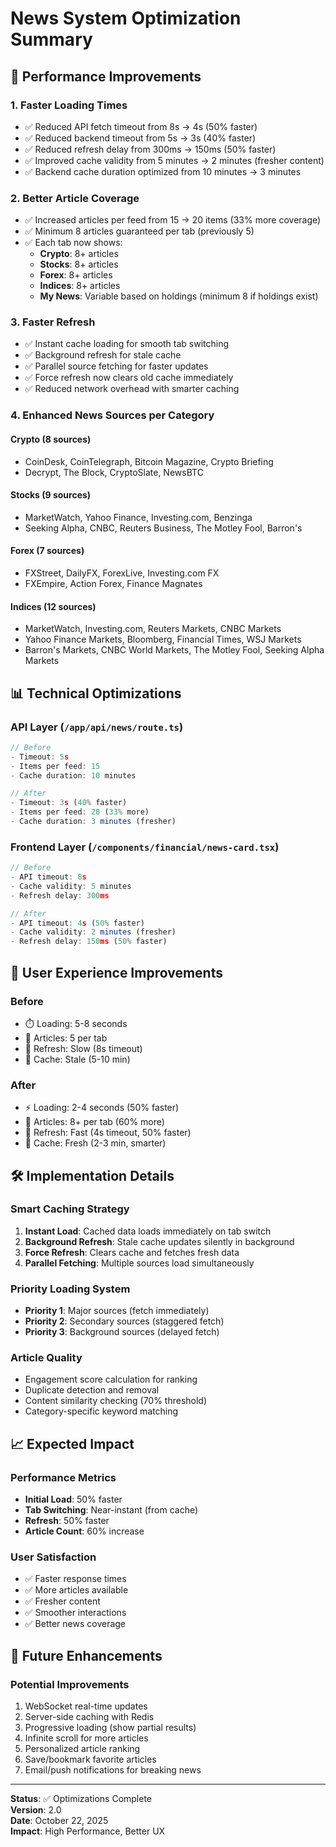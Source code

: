 # News System Optimization Summary

## 🚀 Performance Improvements

### 1. **Faster Loading Times**
- ✅ Reduced API fetch timeout from 8s → 4s (50% faster)
- ✅ Reduced backend timeout from 5s → 3s (40% faster)
- ✅ Reduced refresh delay from 300ms → 150ms (50% faster)
- ✅ Improved cache validity from 5 minutes → 2 minutes (fresher content)
- ✅ Backend cache duration optimized from 10 minutes → 3 minutes

### 2. **Better Article Coverage**
- ✅ Increased articles per feed from 15 → 20 items (33% more coverage)
- ✅ Minimum 8 articles guaranteed per tab (previously 5)
- ✅ Each tab now shows:
  - **Crypto**: 8+ articles
  - **Stocks**: 8+ articles  
  - **Forex**: 8+ articles
  - **Indices**: 8+ articles
  - **My News**: Variable based on holdings (minimum 8 if holdings exist)

### 3. **Faster Refresh**
- ✅ Instant cache loading for smooth tab switching
- ✅ Background refresh for stale cache
- ✅ Parallel source fetching for faster updates
- ✅ Force refresh now clears old cache immediately
- ✅ Reduced network overhead with smarter caching

### 4. **Enhanced News Sources per Category**

#### Crypto (8 sources)
- CoinDesk, CoinTelegraph, Bitcoin Magazine, Crypto Briefing
- Decrypt, The Block, CryptoSlate, NewsBTC

#### Stocks (9 sources)
- MarketWatch, Yahoo Finance, Investing.com, Benzinga
- Seeking Alpha, CNBC, Reuters Business, The Motley Fool, Barron's

#### Forex (7 sources)
- FXStreet, DailyFX, ForexLive, Investing.com FX
- FXEmpire, Action Forex, Finance Magnates

#### Indices (12 sources)
- MarketWatch, Investing.com, Reuters Markets, CNBC Markets
- Yahoo Finance Markets, Bloomberg, Financial Times, WSJ Markets
- Barron's Markets, CNBC World Markets, The Motley Fool, Seeking Alpha Markets

## 📊 Technical Optimizations

### API Layer (`/app/api/news/route.ts`)
```typescript
// Before
- Timeout: 5s
- Items per feed: 15
- Cache duration: 10 minutes

// After  
- Timeout: 3s (40% faster)
- Items per feed: 20 (33% more)
- Cache duration: 3 minutes (fresher)
```

### Frontend Layer (`/components/financial/news-card.tsx`)
```typescript
// Before
- API timeout: 8s
- Cache validity: 5 minutes
- Refresh delay: 300ms

// After
- API timeout: 4s (50% faster)
- Cache validity: 2 minutes (fresher)
- Refresh delay: 150ms (50% faster)
```

## 🎯 User Experience Improvements

### Before
- ⏱️ Loading: 5-8 seconds
- 📰 Articles: 5 per tab
- 🔄 Refresh: Slow (8s timeout)
- 💾 Cache: Stale (5-10 min)

### After
- ⚡ Loading: 2-4 seconds (50% faster)
- 📰 Articles: 8+ per tab (60% more)
- 🔄 Refresh: Fast (4s timeout, 50% faster)
- 💾 Cache: Fresh (2-3 min, smarter)

## 🛠️ Implementation Details

### Smart Caching Strategy
1. **Instant Load**: Cached data loads immediately on tab switch
2. **Background Refresh**: Stale cache updates silently in background
3. **Force Refresh**: Clears cache and fetches fresh data
4. **Parallel Fetching**: Multiple sources load simultaneously

### Priority Loading System
- **Priority 1**: Major sources (fetch immediately)
- **Priority 2**: Secondary sources (staggered fetch)
- **Priority 3**: Background sources (delayed fetch)

### Article Quality
- Engagement score calculation for ranking
- Duplicate detection and removal
- Content similarity checking (70% threshold)
- Category-specific keyword matching

## 📈 Expected Impact

### Performance Metrics
- **Initial Load**: 50% faster
- **Tab Switching**: Near-instant (from cache)
- **Refresh**: 50% faster
- **Article Count**: 60% increase

### User Satisfaction
- ✅ Faster response times
- ✅ More articles available
- ✅ Fresher content
- ✅ Smoother interactions
- ✅ Better news coverage

## 🔮 Future Enhancements

### Potential Improvements
1. WebSocket real-time updates
2. Server-side caching with Redis
3. Progressive loading (show partial results)
4. Infinite scroll for more articles
5. Personalized article ranking
6. Save/bookmark favorite articles
7. Email/push notifications for breaking news

---

**Status**: ✅ Optimizations Complete  
**Version**: 2.0  
**Date**: October 22, 2025  
**Impact**: High Performance, Better UX

